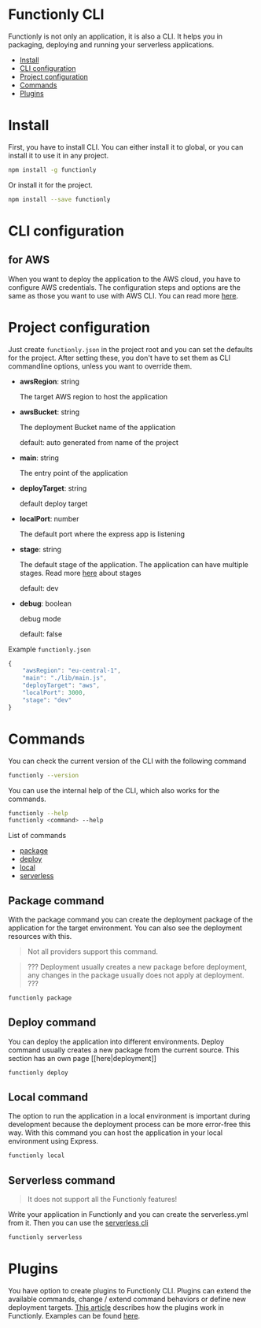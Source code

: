 # Functionly CLI
Functionly is not only an application, it is also a CLI. It helps you in packaging, deploying and running your serverless applications.

* [Install](#install)
* [CLI configuration](#cli-configuration)
* [Project configuration](#project-configuration)
* [Commands](#commands)
* [Plugins](#plugins)

# Install
First, you have to install CLI. You can either install it to global, or you can install it to use it in any project.
```sh
npm install -g functionly
```
Or install it for the project.
```sh
npm install --save functionly
```
# CLI configuration
## for AWS
When you want to deploy the application to the AWS cloud, you have to configure AWS credentials. The configuration steps and options are the same as those you want to use with AWS CLI. You can read more [here](http://docs.aws.amazon.com/cli/latest/userguide/cli-chap-getting-started.html).

# Project configuration
Just create `functionly.json` in the project root and you can set the defaults for the project. After setting these, you don't have to set them as CLI commandline options, unless you want to override them.
- **awsRegion**: string
    
    The target AWS region to host the application
- **awsBucket**: string

    The deployment Bucket name of the application
    
    default: auto generated from name of the project
- **main**: string

    The entry point of the application
- **deployTarget**: string

    default deploy target
- **localPort**: number

    The default port where the express app is listening
- **stage**: string

    The default stage of the application. The application can have multiple stages. Read more [here]() about stages
    
    default: dev
- **debug**: boolean

    debug mode
    
    default: false

Example `functionly.json `
```js
{
    "awsRegion": "eu-central-1",
    "main": "./lib/main.js",
    "deployTarget": "aws",
    "localPort": 3000,
    "stage": "dev"
}
```

# Commands
You can check the current version of the CLI with the following command
```sh
functionly --version
```
You can use the internal help of the CLI, which also works for the commands.
```sh
functionly --help
functionly <command> --help
```
List of commands
* [package](#package-command)
* [deploy](#deploy-command)
* [local](#local-command)
* [serverless](#serverless-command)

## Package command
With the package command you can create the deployment package of the application for the target environment. You can also see the deployment resources with this.
> Not all providers support this command.

> ??? Deployment usually creates a new package before deployment, any changes in the package usually does not apply at deployment. ???
```sh
functionly package
```
## Deploy command
You can deploy the application into different environments. Deploy command usually creates a new package from the current source.
This section has an own page [[here|deployment]]
```sh
functionly deploy
```
## Local command
The option to run the application in a local environment is important during development because the deployment process can be more error-free this way. With this command you can host the application in your local environment using Express.
```sh
functionly local
```

## Serverless command
> It does not support all the Functionly features!

Write your application in Functionly and you can create the serverless.yml from it. Then you can use the [serverless cli](https://github.com/serverless/serverless)
```sh
functionly serverless
```

# Plugins
You have option to create plugins to Functionly CLI. Plugins can extend the available commands, change / extend command behaviors or define new deployment targets. [This article]() describes how the plugins work in Functionly. Examples can be found [here](https://github.com/jaystack/functionly-plugin-examples).

